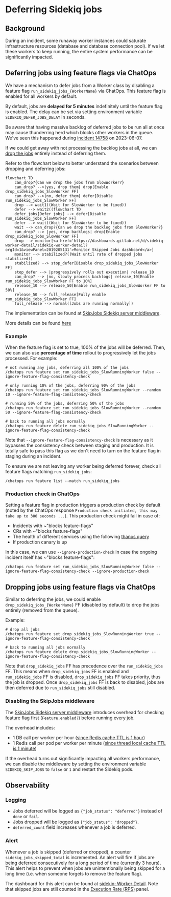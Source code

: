 # Deferring Sidekiq jobs

## Background

During an incident, some runaway worker instances could saturate infrastructure resources (database and database connection pool).
If we let these workers to keep running, the entire system performance can be significantly impacted.

## Deferring jobs using feature flags via ChatOps

We have a mechanism to defer jobs from a Worker class by disabling a feature flag `run_sidekiq_jobs_{WorkerName}` via ChatOps.
This feature flag is enabled for all workers by default.

By default, jobs are **delayed for 5 minutes** indefinitely until the feature flag is enabled. The delay can be set via
setting environment variable `SIDEKIQ_DEFER_JOBS_DELAY` in seconds.

Be aware that having massive backlog of deferred jobs to be run all at once may cause thunderring herd which blocks other workers in the queue.
We've seen this happened during [incident 14758](https://gitlab.com/gitlab-com/gl-infra/production/-/issues/14758#note_1426042281) on 2023-06-07.

If we could get away with not processing the backlog jobs at all, we can [drop the jobs](#dropping-jobs-using-feature-flags-via-chatops) entirely instead of deferring them.

Refer to the flowchart below to better understand the scenarios between dropping and deferring jobs:

```mermaid
flowchart TD
    can_drop?{Can we drop the jobs from SlowWorker?}
    can_drop? -->|yes, drop them| drop[Enable drop_sidekiq_jobs_SlowWorker FF]
    can_drop? -->|no, defer them| defer[Disable run_sidekiq_jobs_SlowWorker FF]
    drop --> wait1((Wait for SlowWorker to be fixed))
    defer --> wait2((flowchart TD
    defer_jobs[Defer jobs] --> defer[Disable run_sidekiq_jobs_SlowWorker FF]
    defer --> wait((Wait for SlowWorker to be fixed))
    wait --> can_drop?{Can we drop the backlog jobs from SlowWorker?}
    can_drop? --> |yes, drop backlogs| drop[Enable drop_sidekiq_jobs_SlowWorker FF]
    drop --> monitor[<a href='https://dashboards.gitlab.net/d/sidekiq-worker-detail/sidekiq-worker-detail?orgId=1&viewPanel=2019205131'>Monitor Skipped Jobs dashboard</a>]
    monitor --> stabilized?((Wait until rate of dropped jobs stabilized))
    stabilized? --> stop_defer[Disable drop_sidekiq_jobs_SlowWorker FF]
    stop_defer --> |progressively rolls out execution| release_10
    can_drop? --> |no, slowly process backlogs| release_10[Enable run_sidekiq_jobs_SlowWorker FF to 10%]
    release_10 --> release_50[Enable run_sidekiq_jobs_SlowWorker FF to 50%]
    release_50 --> full_release[Fully enable run_sidekiq_jobs_SlowWorker FF]
    full_release --> normal([Jobs are running normally])
```

The implementation can be found at [SkipJobs Sidekiq server middleware](https://gitlab.com/gitlab-org/gitlab/-/blob/master/lib/gitlab/sidekiq_middleware/skip_jobs.rb).

More details can be found [here](https://docs.gitlab.com/ee/development/feature_flags/#deferring-sidekiq-jobs)

### Example

When the feature flag is set to true, 100% of the jobs will be deferred. Then, we can also use **percentage of time** rollout
to progressively let the jobs processed. For example:

```shell
# not running any jobs, deferring all 100% of the jobs
/chatops run feature set run_sidekiq_jobs_SlowRunningWorker false --ignore-feature-flag-consistency-check

# only running 10% of the jobs, deferring 90% of the jobs
/chatops run feature set run_sidekiq_jobs_SlowRunningWorker --random 10 --ignore-feature-flag-consistency-check

# running 50% of the jobs, deferring 50% of the jobs
/chatops run feature set run_sidekiq_jobs_SlowRunningWorker --random 50 --ignore-feature-flag-consistency-check

# back to running all jobs normally
/chatops run feature delete run_sidekiq_jobs_SlowRunningWorker --ignore-feature-flag-consistency-check
```

Note that `--ignore-feature-flag-consistency-check` is necessary as it bypasses the consistency check between staging and production.
It is totally safe to pass this flag as we don't need to turn on the feature flag in staging during an incident.

To ensure we are not leaving any worker being deferred forever, check all feature flags matching `run_sidekiq_jobs`:

```shell
/chatops run feature list --match run_sidekiq_jobs
````

### Production check in ChatOps

Setting a feature flag in production triggers a production check by default (noted by the ChatOps response `Production check initiated, this may take up to 300 seconds ...`).
This production check might fail in case of:

- Incidents with ~"blocks feature-flags"
- CRs with ~"blocks feature-flags"
- The health of different services using the following [thanos query](https://thanos-query.ops.gitlab.net/graph?g0.expr=gitlab_deployment_health%3Aservice%7Benv%3D%22gprd%22%7D&g0.tab=0&g0.range_input=6h)
- If production canary is up

In this case, we can use `--ignore-production-check` in case the ongoing incident itself has ~"blocks feature-flags":

```
/chatops run feature set run_sidekiq_jobs_SlowRunningWorker false --ignore-feature-flag-consistency-check --ignore-production-check
```

## Dropping jobs using feature flags via ChatOps

Similar to deferring the jobs, we could enable `drop_sidekiq_jobs_{WorkerName}` FF (disabled by default) to drop the jobs entirely (removed from the queue).

Example:

```shell
# drop all jobs
/chatops run feature set drop_sidekiq_jobs_SlowRunningWorker true --ignore-feature-flag-consistency-check

# back to running all jobs normally
/chatops run feature delete drop_sidekiq_jobs_SlowRunningWorker --ignore-feature-flag-consistency-check
```

Note that `drop_sidekiq_jobs` FF has precedence over the `run_sidekiq_jobs` FF. This means when `drop_sidekiq_jobs` FF is enabled and `run_sidekiq_jobs` FF is disabled,
`drop_sidekiq_jobs` FF takes priority, thus the job is dropped. Once `drop_sidekiq_jobs` FF is back to disabled, jobs are then deferred due to `run_sidekiq_jobs` still disabled.

### Disabling the SkipJobs middleware

The [SkipJobs Sidekiq server middleware](https://gitlab.com/gitlab-org/gitlab/-/blob/master/lib/gitlab/sidekiq_middleware/skip_jobs.rb)
introduces overhead for checking feature flag first (`Feature.enabled?`) before running every job.

The overhead includes:

- 1 DB call per worker per hour ([since Redis cache TTL is 1 hour](https://gitlab.com/gitlab-org/gitlab/-/blob/47c8eca764c926ecdf0897f7b992353bb231b7c1/lib/feature.rb#L303))
- 1 Redis call per pod per worker per minute ([since thread local cache TTL is 1 minute](https://gitlab.com/gitlab-org/gitlab/-/blob/47c8eca764c926ecdf0897f7b992353bb231b7c1/lib/feature.rb#L310-310))

If the overhead turns out significantly impacting all workers performance, we can disable the middleware
by setting the environment variable `SIDEKIQ_SKIP_JOBS` to `false` or `1` and restart the Sidekiq pods.

## Observability

### Logging

- Jobs deferred will be logged as `{"job_status": "deferred"}` instead of `done` or `fail`.
- Jobs dropped will be logged as `{"job_status": "dropped"}`.
- `deferred_count` field increases whenever a job is deferred.

### Alert

Whenever a job is skipped (deferred or dropped), a counter `sidekiq_jobs_skipped_total` is incremented. An alert will fire
if jobs are being deferred consecutively for a long period of time (currently 3 hours). This alert helps to
prevent when jobs are unintentionally being skipped for a long time (i.e. when someone forgets to remove
the feature flag).

The dashboard for this alert can be found at [sidekiq: Worker Detail](https://dashboards.gitlab.net/d/sidekiq-worker-detail/sidekiq-worker-detail?orgId=1&viewPanel=2019205131).
Note that skipped jobs are still counted in the [Execution Rate (RPS)](https://dashboards.gitlab.net/d/sidekiq-worker-detail/sidekiq-worker-detail?orgId=1&viewPanel=3168042924)
panel.
